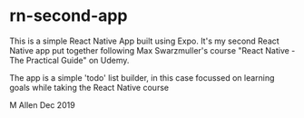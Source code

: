 # rn-second-app

This is a simple React Native App built using Expo. It's my second React Native app put together following Max Swarzmuller's course "React Native - The Practical Guide" on Udemy.

The app is a simple 'todo' list builder, in this case focussed on learning goals while taking the React Native course


M Allen
Dec 2019
